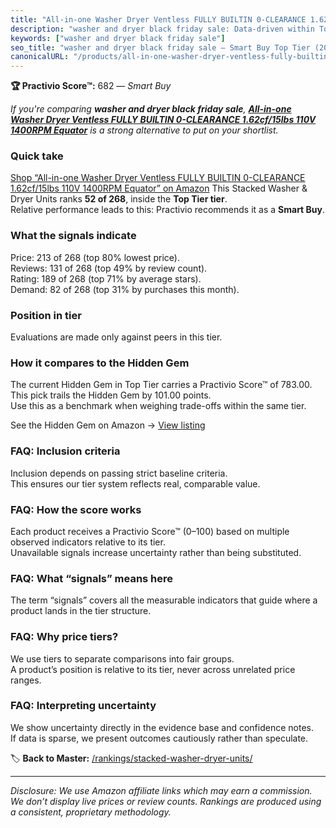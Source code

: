 ```yaml
---
title: "All-in-one Washer Dryer Ventless FULLY BUILTIN 0-CLEARANCE 1.62cf/15lbs 110V 1400RPM Equator"
description: "washer and dryer black friday sale: Data-driven within Top Tier ranking using the Practivio Score™. Positioned by quality, value, demand, findability, momentum."
keywords: ["washer and dryer black friday sale"]
seo_title: "washer and dryer black friday sale — Smart Buy Top Tier (2025)"
canonicalURL: "/products/all-in-one-washer-dryer-ventless-fully-builtin-0-clearance-162cf15lbs-110v-1400rpm-equator-B0CG5Z42R6/"
---
```


**🏆 Practivio Score™:** 682 — _Smart Buy_


*If you're comparing **washer and dryer black friday sale**, **[All-in-one Washer Dryer Ventless FULLY BUILTIN 0-CLEARANCE 1.62cf/15lbs 110V 1400RPM Equator](https://www.amazon.com/dp/B0CG5Z42R6?tag=practivio-20)** is a strong alternative to put on your shortlist.*
### Quick take
[Shop “All-in-one Washer Dryer Ventless FULLY BUILTIN 0-CLEARANCE 1.62cf/15lbs 110V 1400RPM Equator” on Amazon](https://www.amazon.com/dp/B0CG5Z42R6?tag=practivio-20)
This Stacked Washer & Dryer Units ranks **52 of 268**, inside the **Top Tier tier**.  
Relative performance leads to this: Practivio recommends it as a **Smart Buy**.

### What the signals indicate
Price: 213 of 268 (top 80% lowest price).  
Reviews: 131 of 268 (top 49% by review count).  
Rating: 189 of 268 (top 71% by average stars).  
Demand: 82 of 268 (top 31% by purchases this month).

### Position in tier
Evaluations are made only against peers in this tier.

### How it compares to the Hidden Gem
The current Hidden Gem in Top Tier carries a Practivio Score™ of 783.00.  
This pick trails the Hidden Gem by 101.00 points.  
Use this as a benchmark when weighing trade-offs within the same tier.  

See the Hidden Gem on Amazon → [View listing](https://www.amazon.com/dp/B0D4282T95?tag=practivio-20)

### FAQ: Inclusion criteria
Inclusion depends on passing strict baseline criteria.  
This ensures our tier system reflects real, comparable value.

### FAQ: How the score works
Each product receives a Practivio Score™ (0–100) based on multiple observed indicators relative to its tier.  
Unavailable signals increase uncertainty rather than being substituted.

### FAQ: What “signals” means here
The term “signals” covers all the measurable indicators that guide where a product lands in the tier structure.

### FAQ: Why price tiers?
We use tiers to separate comparisons into fair groups.  
A product’s position is relative to its tier, never across unrelated price ranges.

### FAQ: Interpreting uncertainty
We show uncertainty directly in the evidence base and confidence notes.  
If data is sparse, we present outcomes cautiously rather than speculate.


🏷️ **Back to Master:** [/rankings/stacked-washer-dryer-units/](/rankings/stacked-washer-dryer-units/)

---
_Disclosure: We use Amazon affiliate links which may earn a commission. We don’t display live prices or review counts. Rankings are produced using a consistent, proprietary methodology._
